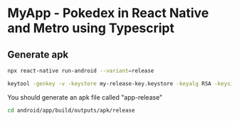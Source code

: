 # MyApp - Pokedex in React Native and Metro using Typescript

## Generate apk

```bash
npx react-native run-android --variant=release
```

```bash
keytool -genkey -v -keystore my-release-key.keystore -keyalg RSA -keysize 2048 -validity 10000 -alias my-key-alias
```

You should generate an apk file called "app-release"

```bash
cd android/app/build/outputs/apk/release
```
